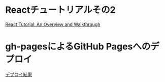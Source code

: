 # Reactチュートリアルその2
[React Tutorial: An Overview and Walkthrough](https://www.taniarascia.com/getting-started-with-react/)

# gh-pagesによるGitHub Pagesへのデプロイ

[デプロイ結果](https://shitikamiyako.github.io/tutorial2/)
